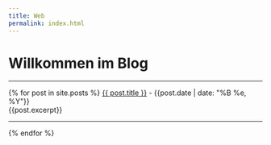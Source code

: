 ```yaml
---
title: Web
permalink: index.html
---
```

# Willkommen im Blog

<hr />
  {% for post in site.posts %}
      <a href="{{ post.url }}">{{ post.title }}</a> - {{post.date | date: "%B %e, %Y"}}<br />
      {{post.excerpt}}
      <hr />
  {% endfor %}
